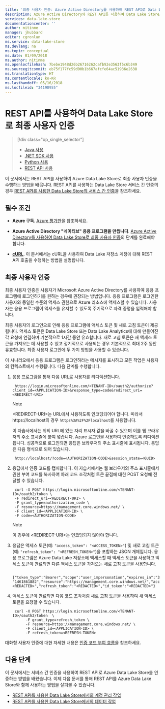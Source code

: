 ```yaml
---
title: '최종 사용자 인증: Azure Active Directory를 사용하여 REST API로 Data Lake Store 인증 | Microsoft Docs'
description: Azure Active Directory와 REST API를 사용하여 Data Lake Store로 최종 사용자 인증을 수행하는 방법을 알아봅니다.
services: data-lake-store
documentationcenter: ''
author: nitinme
manager: jhubbard
editor: cgronlun
ms.service: data-lake-store
ms.devlang: na
ms.topic: conceptual
ms.date: 01/09/2018
ms.author: nitinme
ms.openlocfilehash: 7bebe1948d26b26716262cafb92e3563f5c6b349
ms.sourcegitcommit: eb75f177fc59d90b1b667afcfe64ac51936e2638
ms.translationtype: HT
ms.contentlocale: ko-KR
ms.lasthandoff: 05/16/2018
ms.locfileid: "34198955"
---
```

# <a name="end-user-authentication-with-data-lake-store-using-rest-api"></a>REST API를 사용하여 Data Lake Store로 최종 사용자 인증
> [!div class="op_single_selector"]
> * [Java 사용](data-lake-store-end-user-authenticate-java-sdk.md)
> * [.NET SDK 사용](data-lake-store-end-user-authenticate-net-sdk.md)
> * [Python 사용](data-lake-store-end-user-authenticate-python.md)
> * [REST API 사용](data-lake-store-end-user-authenticate-rest-api.md)
> 
>  

이 문서에서는 REST API를 사용하여 Azure Data Lake Store로 최종 사용자 인증을 수행하는 방법을 배웁니다. REST API를 사용하는 Data Lake Store 서비스 간 인증의 경우 [REST API를 사용한 Data Lake Store의 서비스 간 인증](data-lake-store-service-to-service-authenticate-rest-api.md)을 참조하세요.

## <a name="prerequisites"></a>필수 조건

* **Azure 구독**. [Azure 평가판](https://azure.microsoft.com/pricing/free-trial/)을 참조하세요.

* **Azure Active Directory "네이티브" 응용 프로그램을 만듭니다**. [Azure Active Directory를 사용하여 Data Lake Store로 최종 사용자 인증](data-lake-store-end-user-authenticate-using-active-directory.md)의 단계를 완료해야 합니다.

* **[cURL](http://curl.haxx.se/)**. 이 문서에서는 cURL을 사용하여 Data Lake 저장소 계정에 대해 REST API 호출을 수행하는 방법을 설명합니다.

## <a name="end-user-authentication"></a>최종 사용자 인증
최종 사용자 인증은 사용자가 Microsoft Azure Active Directory를 사용하여 응용 프로그램에 로그인하기를 원하는 경우에 권장되는 방법입니다. 응용 프로그램은 로그인한 사용자와 동일한 수준의 액세스 권한으로 Azure 리소스에 액세스할 수 있습니다. 사용자는 응용 프로그램이 액세스를 유지할 수 있도록 주기적으로 자격 증명을 입력해야 합니다.

최종 사용자의 로그인으로 인해 응용 프로그램에 액세스 토큰 및 새로 고침 토큰이 제공됩니다. 액세스 토큰은 Data Lake Store 또는 Data Lake Analytics에 대해 만들어진 각 요청에 연결하며 기본적으로 1시간 동안 유효합니다. 새로 고침 토큰은 새 액세스 토큰을 가져오는 데 사용할 수 있고 정기적으로 사용되는 경우 기본적으로 최대 2주 동안 유효합니다. 최종 사용자 로그인에 두 가지 방법을 사용할 수 있습니다.

이 시나리오에서 응용 프로그램은 로그인하라는 메시지를 표시하고 모든 작업은 사용자의 컨텍스트에서 수행됩니다. 다음 단계를 수행합니다.

1. 응용 프로그램을 통해 다음 URL로 사용자를 리디렉션합니다.
   
        https://login.microsoftonline.com/<TENANT-ID>/oauth2/authorize?client_id=<APPLICATION-ID>&response_type=code&redirect_uri=<REDIRECT-URI>
   
   > [!NOTE]
   > \<REDIRECT-URI>는 URL에서 사용하도록 인코딩되어야 합니다. 따라서 https://localhost의 경우 `https%3A%2F%2Flocalhost`를 사용합니다.
   > 
   > 
   
    이 자습서에서는 위의 URL에 있는 자리 표시자 값을 바꿀 수 있으며 이를 웹 브라우저의 주소 표시줄에 붙여 넣습니다. Azure 로그인을 사용하여 인증하도록 리디렉션됩니다. 성공적으로 로그인되면 응답은 브라우저의 주소 표시줄에 표시됩니다. 응답은 다음 형식으로 되어 있습니다.
   
        http://localhost/?code=<AUTHORIZATION-CODE>&session_state=<GUID>

2. 응답에서 인증 코드를 캡처합니다. 이 자습서에서는 웹 브라우저의 주소 표시줄에서 권한 부여 코드를 복사하여 아래 코드 조각처럼 토큰 끝점에 대한 POST 요청에 전달할 수 있습니다.
   
        curl -X POST https://login.microsoftonline.com/<TENANT-ID>/oauth2/token \
        -F redirect_uri=<REDIRECT-URI> \
        -F grant_type=authorization_code \
        -F resource=https://management.core.windows.net/ \
        -F client_id=<APPLICATION-ID> \
        -F code=<AUTHORIZATION-CODE>
   
   > [!NOTE]
   > 이 경우에 \<REDIRECT-URI>는 인코딩되지 않아야 합니다.
   > 
   > 

3. 응답은 액세스 토큰(예: `"access_token": "<ACCESS_TOKEN>"`) 및 새로 고침 토큰(예: `"refresh_token": "<REFRESH_TOKEN>"`)을 포함하는 JSON 개체입니다. 응용 프로그램은 Azure Data Lake 저장소에 액세스할 때 액세스 토큰을 사용하고 액세스 토큰이 만료되면 다른 액세스 토큰을 가져오는 새로 고침 토큰을 사용합니다.
   
        {"token_type":"Bearer","scope":"user_impersonation","expires_in":"3599","expires_on":"1461865782","not_before":    "1461861882","resource":"https://management.core.windows.net/","access_token":"<REDACTED>","refresh_token":"<REDACTED>","id_token":"<REDACTED>"}

4. 액세스 토큰이 만료되면 다음 코드 조각처럼 새로 고침 토큰을 사용하여 새 액세스 토큰을 요청할 수 있습니다.
   
        curl -X POST https://login.microsoftonline.com/<TENANT-ID>/oauth2/token  \
             -F grant_type=refresh_token \
             -F resource=https://management.core.windows.net/ \
             -F client_id=<APPLICATION-ID> \
             -F refresh_token=<REFRESH-TOKEN>

대화형 사용자 인증에 대한 자세한 내용은 [인증 코드 부여 흐름](https://msdn.microsoft.com/library/azure/dn645542.aspx)을 참조하세요.
   
## <a name="next-steps"></a>다음 단계
이 문서에서는 서비스 간 인증을 사용하여 REST API로 Azure Data Lake Store를 인증하는 방법을 배웠습니다. 이제 다음 문서를 통해 REST API를 Azure Data Lake Store와 함께 사용하는 방법을 살펴볼 수 있습니다.

* [REST API를 사용한 Data Lake Store에서의 계정 관리 작업](data-lake-store-get-started-rest-api.md)
* [REST API를 사용한 Data Lake Store에서의 데이터 작업](data-lake-store-data-operations-rest-api.md)

